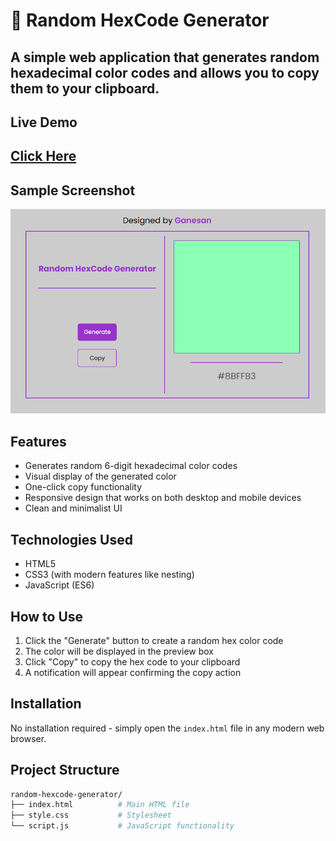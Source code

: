 # 🎨 Random HexCode Generator

## A simple web application that generates random hexadecimal color codes and allows you to copy them to your clipboard.

## Live Demo

## [Click Here](https://gane-an.github.io/Projects/2-generate-random-color/)

## Sample Screenshot

![Project Screenshot](image.png)

## Features

- Generates random 6-digit hexadecimal color codes
- Visual display of the generated color
- One-click copy functionality
- Responsive design that works on both desktop and mobile devices
- Clean and minimalist UI

## Technologies Used

- HTML5
- CSS3 (with modern features like nesting)
- JavaScript (ES6)

## How to Use

1. Click the "Generate" button to create a random hex color code
2. The color will be displayed in the preview box
3. Click "Copy" to copy the hex code to your clipboard
4. A notification will appear confirming the copy action

## Installation

No installation required - simply open the `index.html` file in any modern web browser.

## Project Structure

```bash
random-hexcode-generator/
├── index.html          # Main HTML file
├── style.css           # Stylesheet
└── script.js           # JavaScript functionality
```
